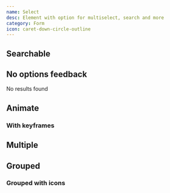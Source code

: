 ```yaml
---
name: Select
desc: Element with option for multiselect, search and more
category: Form
icon: caret-down-circle-outline
---
```


<core-knobs  element="core-select">
  <core-select>
    <core-option value="Option 1" selected></core-option>
    <core-option value="Option 2" disabled></core-option>
    <core-option value="Option 3"></core-option>
    <core-option value="Option 4"></core-option>
  </core-select>
</core-knobs>

## Searchable

<core-knobs hideTabs  element="core-select">
  <core-select searchable clearable placeholder="Search">
    <core-option value="Option 1"></core-option>
    <core-option value="Option 2"></core-option>
    <core-option value="Option 3"></core-option>
  </core-select>
</core-knobs>

## No options feedback

<core-knobs hideTabs  element="core-select">
  <core-select searchable placeholder="Search with no results">
    <core-option value="Option 1"></core-option>
    <div slot="no-options">No results found</div>
  </core-select>
</core-knobs>

## Animate

### With keyframes

<core-knobs hideTabs  element="core-select">
  <style>
    .keyframes {
      perspective: 1000px;
    }
    .keyframes::part(list) {
      transform-origin: top;
      transition: all 0.2s cubic-bezier(0.13, 0.06, 0.03, 0);
      transform: rotateX(-90deg);
    }
    .keyframes[list-open]::part(list) {
      transform-origin: top;
      transform: rotateX(0deg);
      transition: all 0.4s cubic-bezier(0.13, 0.06, 0.03, 1.5);
    }
  </style>
  <core-select class="keyframes" full>
      <core-option value="Option 1" selected></core-option>
      <core-option value="Option 2"></core-option>
      <core-option value="Option 3" selected></core-option>
      <core-option value="Option 4"></core-option>
      <core-option value="Option 5" selected></core-option>
      <core-option value="Option 6" selected></core-option>
  </core-select>
</core-knobs>

## Multiple

<core-knobs hideTabs  element="core-select">
  <core-select full multiple list-open-on-select>
    <core-option value="Option 1" selected></core-option>
    <core-option value="Option 2"></core-option>
    <core-option value="Option 3" selected></core-option>
    <core-option value="Option 4"></core-option>
    <core-option value="Option 5" selected></core-option>
    <core-option value="Option 6" selected></core-option>
  </core-select>
</core-knobs>

## Grouped

<core-knobs hideTabs  element="core-select">
  <core-select>
    <core-optgroup label="Group 1">
      <core-option value="Option 1" selected></core-option>
      <core-option value="Option 2"></core-option>
      <core-option value="Option 3"></core-option>
    </core-optgroup>
    <core-optgroup label="Group 2">
      <core-option value="Option 4" selected></core-option>
      <core-option value="Option 5"></core-option>
      <core-option value="Option 6"></core-option>
    </core-optgroup>
  </core-select>
</core-knobs>

### Grouped with icons

<core-knobs hideTabs  element="core-select">
  <core-select>
    <core-optgroup label="Group 1">
      <ion-icon slot="start" name="people-outline"></ion-icon>
      <core-option value="Option 1" selected></core-option>
      <core-option value="Option 2"></core-option>
      <core-option value="Option 3"></core-option>
    </core-optgroup>
    <core-optgroup label="Group 2">
      <ion-icon slot="start" name="person-outline"></ion-icon>
      <core-option value="Option 4" selected></core-option>
      <core-option value="Option 5"></core-option>
      <core-option value="Option 6"></core-option>
    </core-optgroup>
  </core-select>
</core-knobs>
